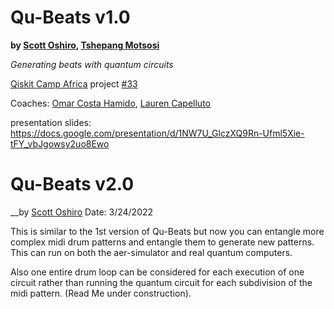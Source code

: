 # Qu-Beats v1.0
__by [Scott Oshiro](https://github.com/scottoshiro2), [Tshepang Motsosi](https://github.com/Mabonito)__

_Generating beats with quantum circuits_

[Qiskit Camp Africa](https://community.qiskit.org/events/africa/) project [#33](https://github.com/qiskit-community/qiskit-camp-africa-19/issues/33)

Coaches: [Omar Costa Hamido](https://github.com/omarcostahamido), [Lauren Capelluto](https://github.com/lcapelluto)

presentation slides: https://docs.google.com/presentation/d/1NW7U_GlczXQ9Rn-Ufml5Xie-tFY_vbJgowsy2uo8Ewo

# Qu-Beats v2.0
__by [Scott Oshiro](https://github.com/scottoshiro2)
Date: 3/24/2022

This is similar to the 1st version of Qu-Beats but now you can entangle more complex midi drum patterns and entangle them to generate new patterns. This can run on both the aer-simulator and real quantum computers.

Also one entire drum loop can be considered for each execution of one circuit rather than running the quantum circuit for each subdivision of the midi pattern. (Read Me under construction).
